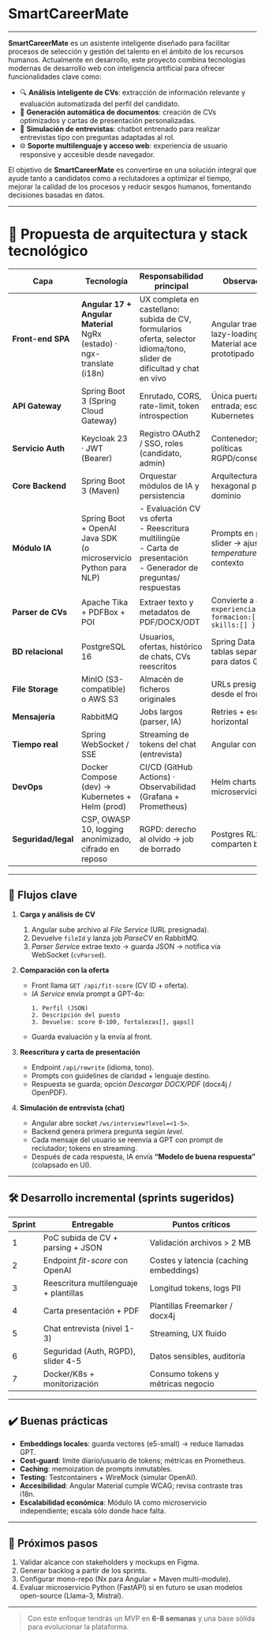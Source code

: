 # SmartCareerMate
---
**SmartCareerMate** es un asistente inteligente diseñado para facilitar procesos de selección y gestión del talento en el ámbito de los recursos humanos. Actualmente en desarrollo, este proyecto combina tecnologías modernas de desarrollo web con inteligencia artificial para ofrecer funcionalidades clave como:
- 🔍 **Análisis inteligente de CVs**: extracción de información relevante y evaluación automatizada del perfil del candidato.
- 📝 **Generación automática de documentos**: creación de CVs optimizados y cartas de presentación personalizadas.
- 💬 **Simulación de entrevistas**: chatbot entrenado para realizar entrevistas tipo con preguntas adaptadas al rol.
- 🌐 **Soporte multilenguaje y acceso web**: experiencia de usuario responsive y accesible desde navegador.

El objetivo de **SmartCareerMate** es convertirse en una solución integral que ayude tanto a candidatos como a reclutadores a optimizar el tiempo, mejorar la calidad de los procesos y reducir sesgos humanos, fomentando decisiones basadas en datos.

---
# 📐 Propuesta de arquitectura y stack tecnológico

| Capa | Tecnología | Responsabilidad principal | Observaciones |
|------|------------|---------------------------|---------------|
| **Front-end SPA** | **Angular 17 + Angular Material**<br/>NgRx (estado) · ngx-translate (i18n) | UX completa en castellano: subida de CV, formularios oferta, selector idioma/tono, slider de dificultad y chat en vivo | Angular trae CLI, lazy-loading y A11y; Material acelera prototipado |
| **API Gateway** | Spring Boot 3 (Spring Cloud Gateway) | Enrutado, CORS, rate-limit, token introspection | Única puerta de entrada; escalable en Kubernetes |
| **Servicio Auth** | Keycloak 23 · JWT (Bearer) | Registro OAuth2 / SSO, roles (candidato, admin) | Contenedor; gestiona políticas RGPD/consentimiento |
| **Core Backend** | Spring Boot 3 (Maven) | Orquestar módulos de IA y persistencia | Arquitectura hexagonal para aislar dominio |
| **Módulo IA** | Spring Boot + OpenAI Java SDK<br/>(o microservicio Python para NLP) | - Evaluación CV vs oferta<br/>- Reescritura multilingüe<br/>- Carta de presentación<br/>- Generador de preguntas/ respuestas | Prompts en plantillas; slider → ajusta *temperature* y contexto |
| **Parser de CVs** | Apache Tika + PDFBox + POI | Extraer texto y metadatos de PDF/DOCX/ODT | Convierte a JSON: `{ experiencia:[], formacion:[], skills:[] }` |
| **BD relacional** | PostgreSQL 16 | Usuarios, ofertas, histórico de chats, CVs reescritos | Spring Data JPA; tablas separadas para datos GDPR |
| **File Storage** | MinIO (S3-compatible) o AWS S3 | Almacén de ficheros originales | URLs presignadas desde el front |
| **Mensajería** | RabbitMQ | Jobs largos (parser, IA) | Retries + escalado horizontal |
| **Tiempo real** | Spring WebSocket / SSE | Streaming de tokens del chat (entrevista) | Angular con RxJS |
| **DevOps** | Docker Compose (dev) → Kubernetes + Helm (prod) | CI/CD (GitHub Actions) · Observabilidad (Grafana + Prometheus) | Helm charts por microservicio; HPA |
| **Seguridad/legal** | CSP, OWASP 10, logging anonimizado, cifrado en reposo | RGPD: derecho al olvido → job de borrado | Postgres RLS si se comparten bases |

---

## 🔄 Flujos clave

1. **Carga y análisis de CV**  
   1. Angular sube archivo al *File Service* (URL presignada).  
   2. Devuelve `fileId` y lanza job *ParseCV* en RabbitMQ.  
   3. *Parser Service* extrae texto → guarda JSON → notifica vía WebSocket (`cvParsed`).

2. **Comparación con la oferta**  
   - Front llama `GET /api/fit-score` (CV ID + oferta).  
   - *IA Service* envía prompt a GPT-4o:<br/>
     ```
     1. Perfil (JSON)
     2. Descripción del puesto
     3. Devuelve: score 0-100, fortalezas[], gaps[]
     ```  
   - Guarda evaluación y la envía al front.

3. **Reescritura y carta de presentación**  
   - Endpoint `/api/rewrite` (idioma, tono).  
   - Prompts con guidelines de claridad + lenguaje destino.  
   - Respuesta se guarda; opción *Descargar DOCX/PDF* (docx4j / OpenPDF).

4. **Simulación de entrevista (chat)**  
   - Angular abre socket `/ws/interview?level=<1-5>`.  
   - Backend genera primera pregunta según *level*.  
   - Cada mensaje del usuario se reenvía a GPT con prompt de reclutador; tokens en streaming.  
   - Después de cada respuesta, IA envía **“Modelo de buena respuesta”** (colapsado en UI).

---

## 🛠️ Desarrollo incremental (sprints sugeridos)

| Sprint | Entregable | Puntos críticos |
|--------|-----------|-----------------|
| 1 | PoC subida de CV + parsing + JSON | Validación archivos > 2 MB |
| 2 | Endpoint *fit-score* con OpenAI | Costes y latencia (caching embeddings) |
| 3 | Reescritura multilenguaje + plantillas | Longitud tokens, logs PII |
| 4 | Carta presentación + PDF | Plantillas Freemarker / docx4j |
| 5 | Chat entrevista (nivel 1-3) | Streaming, UX fluido |
| 6 | Seguridad (Auth, RGPD), slider 4-5 | Datos sensibles, auditoría |
| 7 | Docker/K8s + monitorización | Consumo tokens y métricas negocio |

---

## ✔️ Buenas prácticas

* **Embeddings locales**: guarda vectores (e5-small) → reduce llamadas GPT.  
* **Cost-guard**: límite diario/usuario de tokens; métricas en Prometheus.  
* **Caching**: memoization de prompts inmutables.  
* **Testing**: Testcontainers + WireMock (simular OpenAI).  
* **Accesibilidad**: Angular Material cumple WCAG; revisa contraste tras i18n.  
* **Escalabilidad económica**: Módulo IA como microservicio independiente; escala sólo donde hace falta.

---

## 🚀 Próximos pasos

1. Validar alcance con stakeholders y mockups en Figma.  
2. Generar backlog a partir de los sprints.  
3. Configurar mono-repo (Nx para Angular + Maven multi-module).  
4. Evaluar microservicio Python (FastAPI) si en futuro se usan modelos open-source (Llama-3, Mistral).

---

> Con este enfoque tendrás un MVP en **6-8 semanas** y una base sólida para evolucionar la plataforma.
